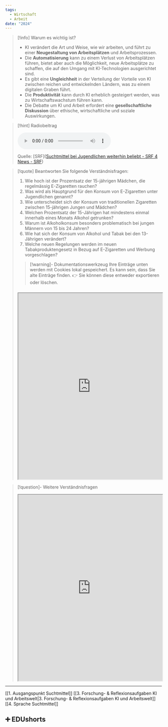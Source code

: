 ```yaml
---
tags:
  - Wirtschaft
  - Arbeit
date: "2024"
---
```

>[!info] Warum es wichtig ist?
>- KI verändert die Art und Weise, wie wir arbeiten, und führt zu einer **Neugestaltung von Arbeitsplätzen** und Arbeitsprozessen.
>- Die **Automatisierung** kann zu einem Verlust von Arbeitsplätzen führen, bietet aber auch die Möglichkeit, neue Arbeitsplätze zu schaffen, die auf den Umgang mit KI-Technologien ausgerichtet sind.
>- Es gibt eine **Ungleichheit** in der Verteilung der Vorteile von KI zwischen reichen und entwickelnden Ländern, was zu einem digitalen Graben führt.
>- Die **Produktivität** kann durch KI erheblich gesteigert werden, was zu Wirtschaftswachstum führen kann.
>- Die Debatte um KI und Arbeit erfordert eine **gesellschaftliche Diskussion** über ethische, wirtschaftliche und soziale Auswirkungen.

>[!hint] Radiobeitrag
>
><audio controls><source src="https://download-media.srf.ch/world/audio/SRF-4-News/2024/03/playlist-jugendliche.mp3"></audio>
>
>Quelle: [SRF]([Suchtmittel bei Jugendlichen weiterhin beliebt - SRF 4 News - SRF](https://www.srf.ch/audio/srf-4-news/suchtmittel-bei-jugendlichen-weiterhin-beliebt?uuid=e524ed43-5db4-4023-8502-8ca15c884adf))

>[!quote] Beantworten Sie folgende Verständnisfragen:
>1. Wie hoch ist der Prozentsatz der 15-jährigen Mädchen, die regelmässig E-Zigaretten rauchen?
>2. Was wird als Hauptgrund für den Konsum von E-Zigaretten unter Jugendlichen genannt?
>3. Wie unterscheidet sich der Konsum von traditionellen Zigaretten zwischen 15-jährigen Jungen und Mädchen?
>4. Welchen Prozentsatz der 15-Jährigen hat mindestens einmal innerhalb eines Monats Alkohol getrunken?
>5. Warum ist Alkoholkonsum besonders problematisch bei jungen Männern von 15 bis 24 Jahren?
>6. Wie hat sich der Konsum von Alkohol und Tabak bei den 13-Jährigen verändert?
>7. Welche neuen Regelungen werden im neuen Tabakproduktengesetz in Bezug auf E-Zigaretten und Werbung vorgeschlagen?
>
>>[!warning]- Dokumentationswerkzeug 
>Ihre Einträge unten werden mit Cookies lokal gespeichert. Es kann sein, dass Sie alte Einträge finden. 
>👉 Sie können diese entweder exportieren oder löschen.
>#####
><iframe width="100%" height="600" src="https://app.Lumi.education/run/dw_E7K" allowfullscreen allow="geolocation *; autoplay; encrypted-media"></iframe>


>[!question]- Weitere Verständnisfragen
><iframe width="100%" height="600" src="https://app.Lumi.education/run/yA-ida" allowfullscreen allow="geolocation *; autoplay; encrypted-media"></iframe>

---
[[1. Ausgangspunkt Suchtmittel]]
[[3. Forschung- & Reflexionsaufgaben KI und Arbeitswelt|3. Forschung- & Reflexionsaufgaben KI und Arbeitswelt]]
[[4. Sprache Suchtmittel]]

## ➕ EDUshorts
